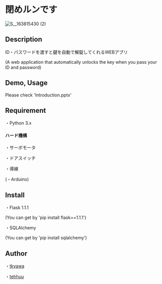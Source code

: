 閉めルンです
====

![S__163815430 (2)](https://user-images.githubusercontent.com/48121881/77843198-d1336300-71d5-11ea-8d9c-aa0ea4339d8f.jpg)

## Description

ID・パスワードを渡すと鍵を自動で解錠してくれるWEBアプリ

(A web application that automatically unlocks the key when you pass your ID and password)

## Demo, Usage

Please check 'Introduction.pptx'

## Requirement

・Python 3.x

#### ハード機構
・サーボモータ

・ドアスイッチ

・導線

(・Arduino)

## Install

・Flask 1.1.1

(You can get by 'pip install flask==1.1.1')

・SQLAlchemy

(You can get by 'pip install sqlalchemy')

## Author

・[tkyawa](https://github.com/tkyawa)

・[tehhuu](https://github.com/tehhuu)
